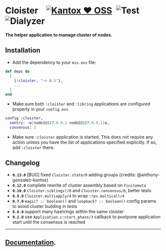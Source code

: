 # Cloister    [![Kantox ❤ OSS](https://img.shields.io/badge/❤-kantox_oss-informational.svg)](https://kantox.com/)  ![Test](https://github.com/am-kantox/cloister/workflows/Test/badge.svg)  ![Dialyzer](https://github.com/am-kantox/cloister/workflows/Dialyzer/badge.svg)

**The helper application to manage cluster of nodes.**

## Installation

- Add the dependency to your `mix.exs` file:

```elixir
def deps do
  [
    {:cloister, "~> 0.5"},
    ...
  ]
end
```

- Make sure both `:cloister` and `:libring` applications are configured properly in your `config.exs`

```elixir
config :cloister,
  sentry: ~w|node1@127.0.0.1 node2@127.0.0.1|a,
  consensus: 2
```

- Make sure `:cloister` application is started. This does not require any action unless you have the list of applications specified explicitly. If so, add `:cloister` there.

## Changelog

- **`0.13.0`** [BUG] fixed `Cloister.state/0` adding groups (credits: @anthony-gonzalez-kantox)
- **`0.12.0`** complete rewrite of cluster assembly based on `Finitomata`
- **`0.10.0`** `Cloister.siblings!/0` and `Cloister.consensus/0`, better tests
- **`0.9.0`** `Cloister.multiapply/4` to wrap `:rpc.multicall/4`
- **`0.7.0`** `magic? :: boolean()` and `loopback? :: boolean()` config params to avoid cluster building in tests
- **`0.6.0`** support many hashrings within the same cloister
- **`0.2.0`** use `Application.c:start_phase/3` callback to postpone application start until the consensus is reached

---

## [Documentation](https://hexdocs.pm/cloister).
